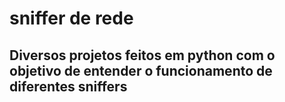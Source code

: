 # sniffer de rede


<h2>Diversos projetos feitos em python com o objetivo de entender o funcionamento de diferentes sniffers
</h2>
